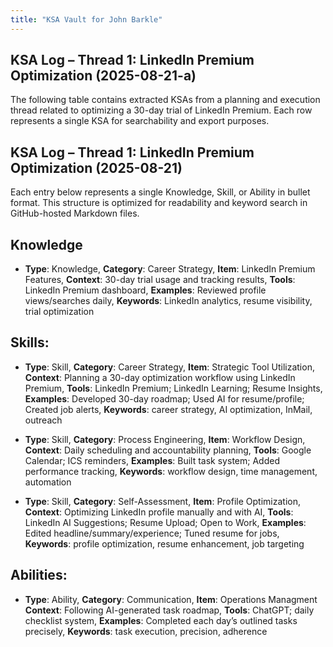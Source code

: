 ```yaml
---
title: "KSA Vault for John Barkle"
---
```

## KSA Log – Thread 1: LinkedIn Premium Optimization (2025-08-21-a)

The following table contains extracted KSAs from a planning and execution thread related to optimizing a 30-day trial of LinkedIn Premium. Each row represents a single KSA for searchability and export purposes.


## KSA Log – Thread 1: LinkedIn Premium Optimization (2025-08-21)

Each entry below represents a single Knowledge, Skill, or Ability in bullet format. This structure is optimized for readability and keyword search in GitHub-hosted Markdown files.

## Knowledge

- **Type**: Knowledge, **Category**: Career Strategy, **Item**: LinkedIn Premium Features, **Context**: 30-day trial usage and tracking results, **Tools**: LinkedIn Premium dashboard, **Examples**: Reviewed profile views/searches daily, **Keywords**: LinkedIn analytics, resume visibility, trial optimization

## Skills:

- **Type**: Skill, **Category**: Career Strategy, **Item**: Strategic Tool Utilization, **Context**: Planning a 30-day optimization workflow using LinkedIn Premium, **Tools**: LinkedIn Premium; LinkedIn Learning; Resume Insights, **Examples**: Developed 30-day roadmap; Used AI for resume/profile; Created job alerts, **Keywords**: career strategy, AI optimization, InMail, outreach

- **Type**: Skill, **Category**: Process Engineering, **Item**: Workflow Design, **Context**: Daily scheduling and accountability planning, **Tools**: Google Calendar; ICS reminders, **Examples**: Built task system; Added performance tracking, **Keywords**: workflow design, time management, automation

- **Type**: Skill, **Category**: Self-Assessment, **Item**: Profile Optimization, **Context**: Optimizing LinkedIn profile manually and with AI, **Tools**: LinkedIn AI Suggestions; Resume Upload; Open to Work, **Examples**: Edited headline/summary/experience; Tuned resume for jobs, **Keywords**: profile optimization, resume enhancement, job targeting

## Abilities:

- **Type**: Ability, **Category**: Communication, **Item**: Operations Managment **Context**: Following AI-generated task roadmap, **Tools**: ChatGPT; daily checklist system, **Examples**: Completed each day’s outlined tasks precisely, **Keywords**: task execution, precision, adherence
